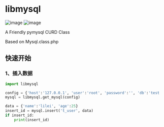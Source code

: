 # libmysql
![image](https://img.shields.io/badge/author-fanrong33-blue.svg)
![image](https://img.shields.io/badge/version-0.1-brightgreen.svg)

A Friendly pymysql CURD Class

Based on Mysql.class.php   
   
## 快速开始

### 1、插入数据
```python
import libmysql

config = {'host':'127.0.0.1', 'user':'root', 'password':'', 'db':'test', 'port':3306, 'charset':'utf8'} 
mysql = libmysql.get_mysql(config)

data = {'name':'lilei', 'age':25}
insert_id = mysql.insert('t_user', data)
if insert_id:
    print(insert_id)
```

